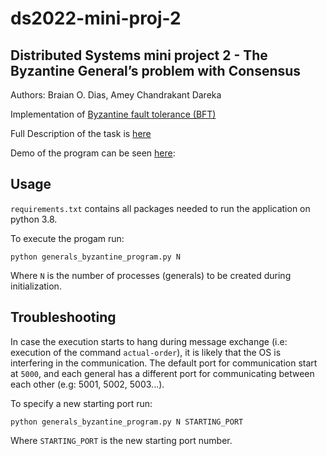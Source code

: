 # ds2022-mini-proj-2
## Distributed Systems mini project 2 - The Byzantine General’s problem with Consensus

Authors: Braian O. Dias,  Amey Chandrakant Dareka

Implementation of [Byzantine fault tolerance (BFT)](https://en.wikipedia.org/wiki/Byzantine_fault)

Full Description of the task is [here](https://courses.cs.ut.ee/LTAT.06.007/2022_spring/uploads/Main/Mini-project2-DS2022.pdf) 

Demo of the program can be seen [here](video/demo.mp4): 


## Usage

`requirements.txt` contains all packages needed to run the application on python 3.8.

To execute the progam run:

```
python generals_byzantine_program.py N
```
Where `N` is the number of processes (generals) to be created during initialization.

## Troubleshooting

In case the execution starts to hang during message exchange (i.e: execution of the command `actual-order`), it is likely that the OS is interfering in the communication.
The default port for communication start at `5000`, and each general has a different port for communicating between each other (e.g: 5001, 5002, 5003...).

To specify a new starting port run:

```
python generals_byzantine_program.py N STARTING_PORT
```

Where `STARTING_PORT` is the new starting port number.
